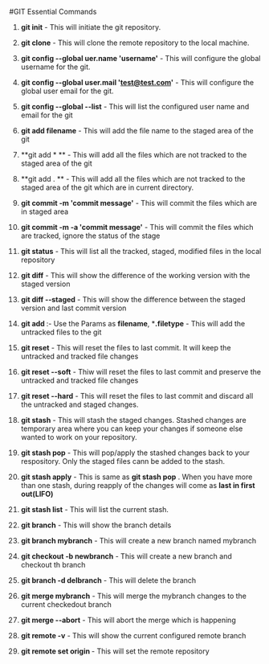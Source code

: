 #GIT Essential Commands
1. **git init** - 
      This will initiate the git repository. 
      
2. **git clone** - 
     This will clone the remote repository to the local machine.
     
3. **git config --global uer.name 'username'** - 
    This will configure the global username for the git.

4. **git config --global user.mail 'test@test.com'** - 
    This will configure the global user email for the git.
    
5. **git config --global --list** -
    This will list the configured user name and email for the git
    
6. **git add filename** - This will add the file name to the staged area of the git

7. **git add * ** - This will add all the files which are not tracked to the staged area of the git

8. **git add . ** - This will add all the files which are not tracked to the staged area of the git which are in current directory.

9. **git commit -m 'commit message'** - This will commit the files which are in staged area

10. **git commit -m -a 'commit message'** - This will commit the files which are tracked, ignore the status of the stage

11. **git status** - This will list all the tracked, staged, modified files in the local repository

12. **git diff** - This will show the difference of the working version with the staged version

13. **git diff --staged** - This will show the difference between the staged version and last commit version

14. **git add <param>** :-  Use the Params as **filename**, ***.filetype** - This will add the untracked files to the git 

15. **git reset** - This will reset the files to last commit. It will keep the untracked and tracked file changes

16. **git reset --soft** - Thiw will reset the files to last commit and preserve the  untracked and tracked file changes

17. **git reset --hard** - This will reset the files to last commit and discard all the untracked and staged changes.

18. **git stash** - This will stash the staged changes. Stashed changes are temporary area where you can keep your changes if someone else wanted to work on your repository.

19. **git stash pop** - This will pop/apply the stashed changes back to your respository. Only the staged files cann be added to the stash.

20. **git stash apply** - This is same as **git stash pop** . When you have more than one stash, during reapply of the changes will come as **last in first out(LIFO)**

21. **git stash list** - This will list the current stash. 

22. **git branch** - This will show the branch details

23. **git branch mybranch** - This will create a new branch named mybranch

24. **git checkout -b newbranch** - This will create a new branch and checkout th branch

25. **git branch -d delbranch** - This will delete the branch

26. **git merge mybranch** - This will merge the mybranch changes to the current checkedout branch

27. **git merge --abort** - This will abort the merge which is happening 

28. **git remote -v** - This will show the current configured remote branch

29. **git remote set origin <giturl>** - This will set the remote repository
